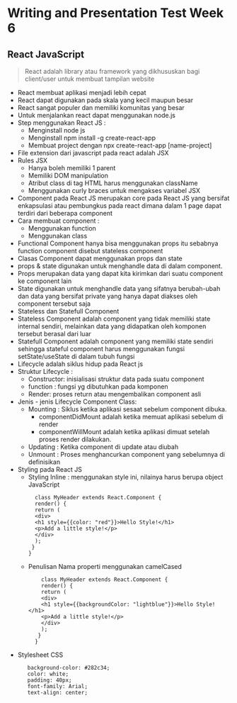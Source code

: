 # Writing and Presentation Test Week 6
## **React JavaScript**
> React adalah library atau framework yang dikhususkan bagi client/user untuk membuat tampilan website
- React membuat aplikasi menjadi lebih cepat
- React dapat digunakan pada skala yang kecil maupun besar
- React sangat populer dan memiliki komunitas yang besar
- Untuk menjalankan react dapat menggunakan node.js
- Step menggunakan React JS :
  - Menginstall node js
  - Menginstall npm install -g create-react-app
  - Membuat project dengan npx create-react-app [name-project]
- File extension dari javascript pada react adalah JSX
- Rules JSX
  - Hanya boleh memiliki 1 parent 
  - Memiliki DOM manipulation 
  - Atribut class di tag HTML harus menggunakan className
  - Menggunakan curly braces untuk mengakses variabel JSX
- Component pada React JS merupakan  core pada React JS yang bersifat enkapsulasi atau pembungkus pada react dimana dalam 1 page dapat terdiri dari beberapa component
- Cara membuat component :
  - Menggunakan function
  - Menggunakan class
- Functional Component hanya bisa menggunakan props itu sebabnya function component disebut stateless component
- Clasas Component dapat menggunakan props dan state
- props & state digunakan untuk menghandle data di dalam component.
- Props merupakan data yang dapat kita kirimkan dari suatu component ke component lain
- State digunakan untuk menghandle data yang sifatnya berubah-ubah dan data yang bersifat private yang hanya dapat diakses oleh component tersebut saja
- Stateless dan Statefull Component
- Stateless Component adalah component yang tidak memiliki state internal sendiri, melainkan data yang didapatkan oleh komponen tersebut berasal dari luar
- Statefull Component adalah component yang memiliki state sendiri sehingga stateful component harus menggunakan fungsi setState/useState di dalam tubuh fungsi
- Lifecycle adalah siklus hidup pada React js
- Struktur Lifecycle :
  - Constructor: inisialisasi struktur data pada suatu component
  - function : fungsi yg dibutuhkan pada komponen
  - Render: proses return atau mengembalikan component asli 
- Jenis - jenis Lifecycle Component Class:
  - Mounting : Siklus ketika aplikasi sesaat sebelum component dibuka.
    - componentDidMount adalah ketika memuat aplikasi sebelum di render
    - componentWillMount adalah ketika aplikasi dimuat setelah proses render dilakukan.
  - Updating : Ketika component di update atau diubah
  - Unmount : Proses menghancurkan component yang sebelumnya di definisikan
- Styling pada React JS 
  - Styling Inline : menggunakan style ini, nilainya harus berupa object JavaScript
    ``` 
      class MyHeader extends React.Component {
      render() {
      return (
      <div>
      <h1 style={{color: "red"}}>Hello Style!</h1>
      <p>Add a little style!</p>
      </div>
      );
     }
    }
    ```
  - Penulisan Nama properti menggunakan camelCased
    ```
        class MyHeader extends React.Component {
        render() {
        return (
        <div>
        <h1 style={{backgroundColor: "lightblue"}}>Hello Style!</h1>
        <p>Add a little style!</p>
        </div>
        );
       }
      }
     ```
 - Stylesheet CSS
     ```
        background-color: #282c34;
        color: white;
        padding: 40px;
        font-family: Arial;
        text-align: center;
     ```
